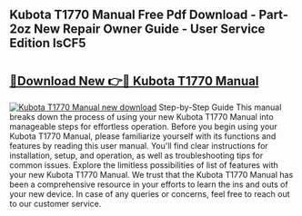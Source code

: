 ## Kubota T1770 Manual Free Pdf Download - Part-2oz New Repair Owner Guide - User Service Edition lsCF5

# <h2><a href="http://bc93143.oget.top/?id=Kubota+T1770+Manual">🔗Download New 👉🔴 Kubota T1770 Manual</a></h2>

[![Kubota T1770 Manual new download](https://i.imgur.com/5g1atiW.png)](http://bc93143.oget.top/?id=Kubota+T1770+Manual)
Step-by-Step Guide This manual breaks down the process of using your new Kubota T1770 Manual into manageable steps for effortless operation. Before you begin using your Kubota T1770 Manual, please familiarize yourself with its functions and features by reading this user manual. You'll find clear instructions for installation, setup, and operation, as well as troubleshooting tips for common issues. Explore the limitless possibilities of list of features with your new Kubota T1770 Manual. We trust that the Kubota T1770 Manual has been a comprehensive resource in your efforts to learn the ins and outs of your new device. In case of any queries or concerns, feel free to reach out to our customer service.
